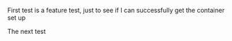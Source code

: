 First test is a feature test, just to see if I can successfully get the container set up

The next test
